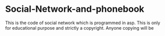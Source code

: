 # Social-Network-and-phonebook
This is the code of social network which is programmed in asp. This is only for educational purpose and strictly a copyright. Anyone copying will be 

